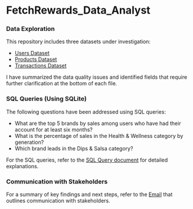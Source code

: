 # FetchRewards_Data_Analyst

### Data Exploration
This repository includes three datasets under investigation:

- [Users Dataset](Data_Exploration_Users.ipynb)
- [Products Dataset](Data_Exploration_Products.ipynb)
- [Transactions Dataset](Data_Exploration_Transactions.ipynb)

I have summarized the data quality issues and identified fields that require further clarification at the bottom of each file.

### SQL Queries (Using SQLite)

The following questions have been addressed using SQL queries:

- What are the top 5 brands by sales among users who have had their account for at least six months?
- What is the percentage of sales in the Health & Wellness category by generation?
- Which brand leads in the Dips & Salsa category?

For the SQL queries, refer to the [SQL Query document](SQL_Query.pdf) for detailed explanations.

### Communication with Stakeholders

For a summary of key findings and next steps, refer to the [Email](Email.pdf) that outlines communication with stakeholders.
